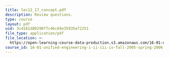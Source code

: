 ```yaml
---
title: lec12_17_concept.pdf
description: Review questions.
type: course
layout: pdf
uid: 3c4181d80290f7c46c69e35935e72251
file_type: application/pdf
file_location: >-
  https://open-learning-course-data-production.s3.amazonaws.com/16-01-unified-engineering-i-ii-iii-iv-fall-2005-spring-2006/3c4181d80290f7c46c69e35935e72251_lec12_17_concept.pdf
course_id: 16-01-unified-engineering-i-ii-iii-iv-fall-2005-spring-2006
---
```

